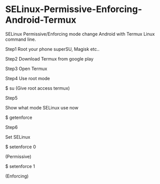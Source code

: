 # SELinux-Permissive-Enforcing-Android-Termux
SELinux Permissive/Enforcing mode change Android with Termux Linux command line.

Step1
Root your phone superSU, Magisk etc..

Step2
Download Termux from google play

Step3
Open Termux


Step4
Use root mode

$ su   (Give root access termux)

Step5

Show what mode SELinux use now

$ getenforce

Step6

Set SELinux 
 
 $ setenforce 0

(Permissive)

 $ setenforce 1

(Enforcing)
